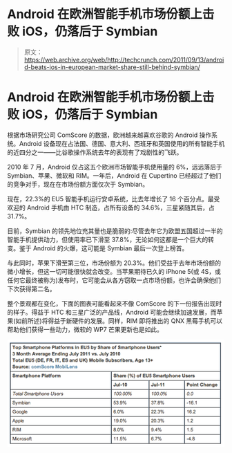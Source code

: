 # Android 在欧洲智能手机市场份额上击败 iOS，仍落后于 Symbian 

> 原文：<https://web.archive.org/web/http://techcrunch.com/2011/09/13/android-beats-ios-in-european-market-share-still-behind-symbian/>

# Android 在欧洲智能手机市场份额上击败 iOS，仍落后于 Symbian

根据市场研究公司 ComScore 的数据，欧洲越来越喜欢谷歌的 Android 操作系统。Android 设备现在占法国、德国、意大利、西班牙和英国使用的所有智能手机的近四分之一——比谷歌操作系统去年的表现有了戏剧性的飞跃。

2010 年 7 月，Android 仅占这五个欧洲市场智能手机使用量的 6%，远远落后于 Symbian、苹果、微软和 RIM。一年后，Android 在 Cupertino 已经超过了他们的竞争对手，现在在市场份额方面仅次于 Symbian。

现在，22.3%的 EU5 智能手机运行安卓系统，比去年增长了 16 个百分点。最受欢迎的 Android 手机由 HTC 制造，占所有设备的 34.6%，三星紧随其后，占 31.7%。

目前，Symbian 的领先地位充其量也是脆弱的:尽管去年它为欧盟五国超过一半的智能手机提供动力，但使用率已下滑至 37.8%，无论如何这都是一个巨大的转变。鉴于 Android 的火爆，这可能是 Symbian 最后一次登上榜首。

与此同时，苹果下滑至第三位，市场份额为 20.3%。他们受益于去年市场份额的微小增长，但这一切可能很快就会改变。当苹果期待已久的 iPhone 5(或 4S，或任何它最终被称为)发布时，它可能会从各方窃取一点市场份额，也许会确保他们下次获得第二名。

整个景观都在变化，下面的图表可能看起来不像 ComScore 的下一份报告出现时的样子。得益于 HTC 和三星广泛的产品线，Android 可能会继续加速发展，而苹果(如前所述)将得益于新硬件的发展。同样，RIM 即将推出的 QNX 黑莓手机可以帮助他们获得一些动力，微软的 WP7 芒果更新也是如此。

[![](img/35db5722576d2139c57c504ab43b5ee0.png "Screen-Shot-2011-09-13-at-12.03.34")](https://web.archive.org/web/20230203064753/https://techcrunch.com/wp-content/uploads/2011/09/screen-shot-2011-09-13-at-12-03-34.png)